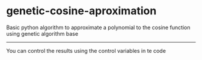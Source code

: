 # genetic-cosine-aproximation
Basic python algorithm to approximate a polynomial to the cosine function using genetic algorithm base
___
You can control the results using the control variables in te code 
